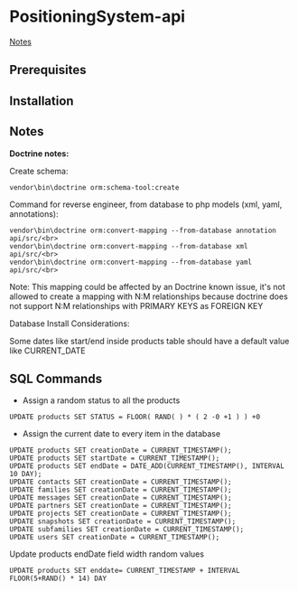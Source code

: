 # PositioningSystem-api

[Notes](#notes)

## Prerequisites



## Installation



## Notes

<strong>Doctrine notes:</strong>

Create schema:
```
vendor\bin\doctrine orm:schema-tool:create
```

Command for reverse engineer, from database to php models (xml, yaml, annotations):
```
vendor\bin\doctrine orm:convert-mapping --from-database annotation api/src/<br>
vendor\bin\doctrine orm:convert-mapping --from-database xml api/src/<br>
vendor\bin\doctrine orm:convert-mapping --from-database yaml api/src/<br>
```

Note: This mapping could be affected by an Doctrine known issue, it's not allowed to create a mapping with N:M relationships because doctrine does not support N:M relationships with PRIMARY KEYS as FOREIGN KEY

Database Install Considerations:

Some dates like start/end inside products table should have a default value like CURRENT_DATE

## SQL Commands

- Assign a random status to all the products
```
UPDATE products SET STATUS = FLOOR( RAND( ) * ( 2 -0 +1 ) ) +0
```

- Assign the current date to every item in the database
```
UPDATE products SET creationDate = CURRENT_TIMESTAMP();
UPDATE products SET startDate = CURRENT_TIMESTAMP();
UPDATE products SET endDate = DATE_ADD(CURRENT_TIMESTAMP(), INTERVAL 10 DAY);
UPDATE contacts SET creationDate = CURRENT_TIMESTAMP();
UPDATE families SET creationDate = CURRENT_TIMESTAMP();
UPDATE messages SET creationDate = CURRENT_TIMESTAMP();
UPDATE partners SET creationDate = CURRENT_TIMESTAMP();
UPDATE projects SET creationDate = CURRENT_TIMESTAMP();
UPDATE snapshots SET creationDate = CURRENT_TIMESTAMP();
UPDATE subfamilies SET creationDate = CURRENT_TIMESTAMP();
UPDATE users SET creationDate = CURRENT_TIMESTAMP();
```

Update products endDate field width random values

```
UPDATE products SET enddate= CURRENT_TIMESTAMP + INTERVAL FLOOR(5+RAND() * 14) DAY
```
